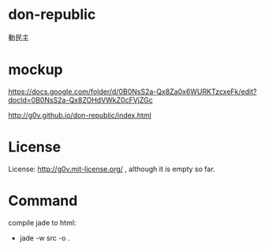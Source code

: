 don-republic
============
動民主

mockup
============
https://docs.google.com/folder/d/0B0NsS2a-Qx8Za0x6WURKTzcxeFk/edit?docId=0B0NsS2a-Qx8ZOHdVWkZ0cFVjZGc

http://g0v.github.io/don-republic/index.html

License
============
License: http://g0v.mit-license.org/ , although it is empty so far.

Command
============
compile jade to html: 

* jade -w src -o .
